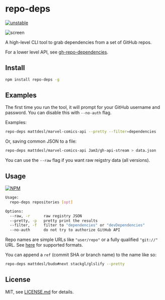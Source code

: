 # repo-deps

[![unstable](http://badges.github.io/stability-badges/dist/unstable.svg)](http://github.com/badges/stability-badges)

![screen](http://i.imgur.com/Xa3ANaJ.png)

A high-level CLI tool to grab dependencies from a set of GitHub repos.

For a lower level API, see [gh-repo-dependencies](https://www.npmjs.com/package/gh-repo-dependencies).

## Install

```sh
npm install repo-deps -g
```

## Examples

The first time you run the tool, it will prompt for your GitHub username and password. You can disable this with `--no-auth` flag.

Examples:

```sh
repo-deps mattdesl/marvel-comics-api --pretty --filter=dependencies
```

Or, saving common JSON to a file:

```sh
repo-deps mattdesl/marvel-comics-api Jam3/gh-api-stream > data.json
```

You can use the `--raw` flag if you want raw reigstry data (all versions).

## Usage

[![NPM](https://nodei.co/npm/repo-deps.png)](https://www.npmjs.com/package/repo-deps)

```sh
Usage:
  repo-deps repositories [opt]

Options:
  --raw, -r      raw registry JSON
  --pretty, -p   pretty print the results
  --filter, -f   filter to "dependencies" or "devDependencies"
  --no-auth      do not try to authorize GitHub API
```

Repo names are simple URLs like `"user/repo"` or a fully qualified `"git://"` URL. See [here](https://www.npmjs.com/package/github-url-to-object) for supported formats.

You can append a `ref` (commit SHA or branch name) to the name like so:

```sh
repo-deps mattdesl/budo#next stackgl/glslify --pretty
```

## License

MIT, see [LICENSE.md](http://github.com/Jam3/repo-deps/blob/master/LICENSE.md) for details.
